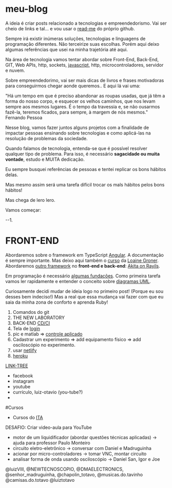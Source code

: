 # meu-blog
A ideia é criar posts relacionado a tecnologias e empreendedorismo. Vai ser cheio de links e tal... e vou usar o [read-me](https://medium.com/@raullesteves/github-como-fazer-um-readme-md-bonit%C3%A3o-c85c8f154f8) do próprio github.

Sempre irá existir inúmeras soluções, tecnologias e linguagens de programação diferentes. Não terceirize suas escolhas. Porém aqui deixo algumas referências que usei na minha trajetória até aqui.

Na área de tecnologia vamos tentar abordar sobre Front-End, Back-End, GIT, Web APIs, http, sockets, [javascript](https://github.com/luizotavioautomacao/curso-javascript-ninja), http, microcontroladores, servidor e nuvem.

Sobre empreendedorimo, vai ser mais dicas de livros e frases motivadoras para conseguirmos chegar aonde queremos.. E aqui lá vai uma:

"Há um tempo em que é preciso abandonar as roupas usadas, que já têm a forma do nosso corpo, e esquecer os velhos caminhos, que nos levam sempre aos mesmos lugares. É o tempo da travessia e, se não ousarmos fazê-la, teremos ficados, para sempre, à margem de nós mesmos."
                                Fernando Pessoa

Nesse blog, vamos fazer juntos alguns projetos com a finalidade de impactar pessoas ensinando sobre tecnologias e como aplicá-las na resolução de problemas da sociedade.

Quando falamos de tecnologia, entenda-se que é possível resolver qualquer tipo de problema. Para isso, é necessário **sagacidade ou muita vontade**, estudo e MUITA dedicação.

Eu sempre busquei referências de pessoas e tentei replicar os bons hábitos delas.

Mas mesmo assim será uma tarefa difícil trocar os mals hábitos pelos bons hábitos!

Mas chega de lero lero.

Vamos começar:

--1.

# FRONT-END
Abordaremos sobre o framework em TypeScript [Angular](https://angular.io/docs). 
A documentação é sempre importante. Mas deixo aqui também o [curso](https://www.youtube.com/watch?v=tPOMG0D57S0&list=PLGxZ4Rq3BOBoSRcKWEdQACbUCNWLczg2G) da [Loaine Groner](https://loiane.com/).
Abordaremos [outro framework](https://rubyonrails.org/) no **front-end e back-end**: [Akita on Rayils](https://www.jmonteiro.com/aprendaaprogramar/chapter00.html).

Em programação é necessário [algumas fundações](https://drive.google.com/drive/folders/1MNzy8h15WqPwpd0i4bcUy4JUU1IVbvH4?usp=sharing).
Como primeira tarefa vamos ler rapidamente e entender o conceito sobre [diagramas UML](https://engsoftmoderna.info/cap4.html).

Curiosamente decidi mudar de ideia logo no primeiro post! (Porque eu sou desses bem indeciso!)
Mas a real que essa mudança vai fazer com que eu saia da minha zona de conforto e aprenda Ruby!


1. Comandos do git
2. THE NEW LABORATORY
3. BACK-END [CD/CI](https://platform.sh/marketplace/)
3. Tela de [login](https://firebase.google.com/)
4. pic e matlab => [controle aplicado](https://engenhariae.com.br/editorial/colunas/ita-libera-10-cursos-gratuitos-online-e-com-certificados?fbclid=IwAR2XAgtTbNW0lCugTTX64WYsDI3WPgkv0pEiW7fh2n5Q5v8O3g1MuBNx28U) 
5. Cadastrar um experimento => add equipamento físico 
=> add osciloscópio no experimento.
6. usar [netlify](https://www.netlify.com/)
7. [heroku](https://www.heroku.com/)


[LINK-TREE](https://linktr.ee/luizoitavo)
 - facebook
 - instagram
 - youtube
 - currículo, luiz-otavio (you-tube?)
 - 


#Cursos
 - Cursos do [ITA](https://engenhariae.com.br/editorial/colunas/ita-libera-10-cursos-gratuitos-online-e-com-certificados?fbclid=IwAR2XAgtTbNW0lCugTTX64WYsDI3WPgkv0pEiW7fh2n5Q5v8O3g1MuBNx28U)

DESAFIO:
Criar video-aula para YouTube 

- motor de um liquidificador (abordar questões técnicas aplicadas) -> ajuda para professor Paulo Monteiro
- circuito eletro-eletrônico -> conversar com Daniel e Madruguinha
- acionar por micro-controladores -> tomar VNC, montar circuito
- analisar forma de onda usando osciloscópio -> Daniel San, Igor e Joe

@luizVIII, @NEWTECNOSCOPIO, @DMAELECTRONICS, @senhor_madruguinha, @chapolin_totavo, 
@musicas.do.tavinho @camisas.do.totavo @luiztotavo 